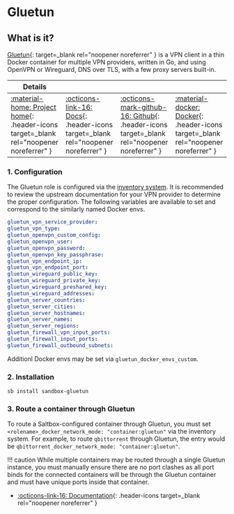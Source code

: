 # Gluetun

## What is it?

[Gluetun](https://github.com/qdm12/gluetun){: target=_blank rel="noopener noreferrer" } is a VPN client in a thin Docker container for multiple VPN providers, written in Go, and using OpenVPN or Wireguard, DNS over TLS, with a few proxy servers built-in.

| Details     |             |             |             |
|-------------|-------------|-------------|-------------|
| [:material-home: Project home](https://github.com/qdm12/gluetun){: .header-icons target=_blank rel="noopener noreferrer" } | [:octicons-link-16: Docs](https://github.com/qdm12/gluetun){: .header-icons target=_blank rel="noopener noreferrer" } | [:octicons-mark-github-16: Github](https://github.com/qdm12/gluetun){: .header-icons target=_blank rel="noopener noreferrer" } | [:material-docker: Docker](https://hub.docker.com/r/qmcgaw/gluetun){: .header-icons target=_blank rel="noopener noreferrer" }|

### 1. Configuration

The Gluetun role is configured via the [inventory system](../../saltbox/inventory/index.md). It is recommended to review the upstream documentation for your VPN provider to determine the proper configuration. The following variables are available to set and correspond to the similarly named Docker envs.

```yaml
gluetun_vpn_service_provider:
gluetun_vpn_type:
gluetun_openvpn_custom_config:
gluetun_openvpn_user:
gluetun_openvpn_password:
gluetun_openvpn_key_passphrase:
gluetun_vpn_endpoint_ip:
gluetun_vpn_endpoint_port:
gluetun_wireguard_public_key:
gluetun_wireguard_private_key:
gluetun_wireguard_preshared_key:
gluetun_wireguard_addresses:
gluetun_server_countries:
gluetun_server_cities:
gluetun_server_hostnames:
gluetun_server_names:
gluetun_server_regions:
gluetun_firewall_vpn_input_ports:
gluetun_firewall_input_ports:
gluetun_firewall_outbound_subnets:
```

Additionl Docker envs may be set via `gluetun_docker_envs_custom`.

### 2. Installation

``` shell
sb install sandbox-gluetun
```

### 3. Route a container through Gluetun

To route a Saltbox-configured container through Gluetun, you must set `<rolename>_docker_network_mode: "container:gluetun"` via the inventory system. For example, to route `qbittorrent` through Gluetun, the entry would be `qbittorrent_docker_network_mode: "container:gluetun"`.

!!! caution
    While multiple containers may be routed through a single Gluetun instance, you must manually ensure there are no port clashes as all port binds for the connected containers will be through the Gluetun container and must have unique ports inside that container.

- [:octicons-link-16: Documentation](https://github.com/qdm12/gluetun){: .header-icons target=_blank rel="noopener noreferrer" }
